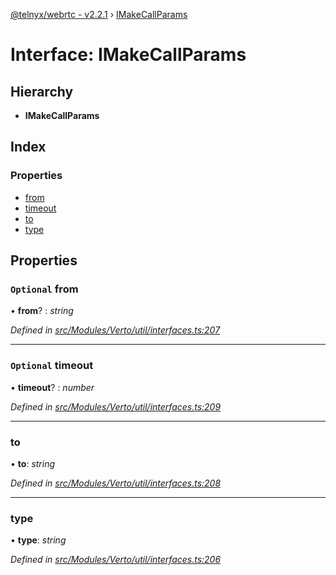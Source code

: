 [@telnyx/webrtc - v2.2.1](../README.md) › [IMakeCallParams](imakecallparams.md)

# Interface: IMakeCallParams

## Hierarchy

* **IMakeCallParams**

## Index

### Properties

* [from](imakecallparams.md#optional-from)
* [timeout](imakecallparams.md#optional-timeout)
* [to](imakecallparams.md#to)
* [type](imakecallparams.md#type)

## Properties

### `Optional` from

• **from**? : *string*

*Defined in [src/Modules/Verto/util/interfaces.ts:207](https://github.com/team-telnyx/webrtc/blob/1cfde20/packages/js/src/Modules/Verto/util/interfaces.ts#L207)*

___

### `Optional` timeout

• **timeout**? : *number*

*Defined in [src/Modules/Verto/util/interfaces.ts:209](https://github.com/team-telnyx/webrtc/blob/1cfde20/packages/js/src/Modules/Verto/util/interfaces.ts#L209)*

___

###  to

• **to**: *string*

*Defined in [src/Modules/Verto/util/interfaces.ts:208](https://github.com/team-telnyx/webrtc/blob/1cfde20/packages/js/src/Modules/Verto/util/interfaces.ts#L208)*

___

###  type

• **type**: *string*

*Defined in [src/Modules/Verto/util/interfaces.ts:206](https://github.com/team-telnyx/webrtc/blob/1cfde20/packages/js/src/Modules/Verto/util/interfaces.ts#L206)*
